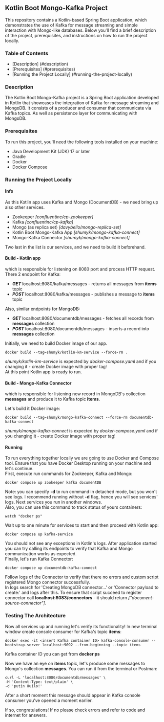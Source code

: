## Kotlin Boot Mongo-Kafka Project

This repository contains a Kotlin-based Spring Boot application, which demonstrates the use of Kafka for message streaming and simple interaction with Mongo-like databases. Below you'll find a brief description of the project, prerequisites, and instructions on how to run the project locally.

### Table of Contents
* [Description] (#description)
* [Prerequisites] (#prerequisites)
* [Running the Project Locally] (#running-the-project-locally)

### Description
The Kotlin Boot Mongo-Kafka project is a Spring Boot application developed in Kotlin that showcases the integration of Kafka for message streaming and MongoDB. It consists of a producer and consumer that communicate via Kafka topics. As well as persistence layer for communicating with MongoDB.

### Prerequisites
To run this project, you'll need the following tools installed on your machine:

* Java Development Kit (JDK) 17 or later
* Gradle
* Docker
* Docker Compose

### Running the Project Locally

#### Info 
As this Kotlin app uses Kafka and Mongo (DocumentDB) - we need bring up also other services.

- Zookeeper *[confluentinc/cp-zookeeper]*
- Kafka *[confluentinc/cp-kafka]*
- Mongo (as replica set) *[davybello/mongo-replica-set]*
- Kotlin Boot Mongo-Kafka App *[shumyk/mongo-kafka-connect]*
- Mongo-Kafka Connector *[shumyk/mongo-kafka-connect]*

Two last in the list is our services, and we need to build it beforehand. 

#### Build - Kotlin app
which is responsible for listening on 8080 port and process HTTP request.\
There 2 endpoint for Kafka:
- ***GET***   localhost:8080/kafka/messages - returns all messages from **items** topic
- ***POST***  localhost:8080/kafka/messages - publishes a message to **items** topic

Also, similar endpoints for MongoDB:
- ***GET*** localhost:8080/documentdb/messages - fetches all records from **messages** collection
- ***POST*** localhost:8080/documentdb/messages - inserts a record into **messages** collection

Initially, we need to build Docker image of our app.
```shell
docker build --tag=shumyk/kotlin-km-service --force-rm .
```
*shumyk/kotlin-km-service* is expected by *docker-compose.yaml* and if you changing it - create Docker image with proper tag!\
At this point Kotlin app is ready to run.

#### Build - Mongo-Kafka Connector
which is responsible for listening new record in MongoDB's collection **messages** and produce it to Kafka topic **items**.

Let's build it Docker image: 
```shell
docker build --tag=shumyk/mongo-kafka-connect --force-rm documentdb-kafka-connect 
```
*shumyk/mongo-kafka-connect* is expected by *docker-compose.yaml* and if you changing it - create Docker image with proper tag!

#### Running

To run everything together locally we are going to use Docker and Compose tool. Ensure that you have Docker Desktop running on your machine and let's continue.\
First, execute run commands for Zookeeper, Kafka and Mongo:
```shell
docker compose up zookeeper kafka documentDB
```
Note: you can specify **-d** to run command in detached mode, but you won't see logs. I recommend running without **-d** flag, hence you will see services' logs. Next services you run in another windows.\
Also, you can use this command to track status of yours containers:
```shell
watch "docker ps"
```
Wait up to one minute for services to start and then proceed with Kotlin app:
```shell
docker compose up kafka-service
```
You should not see any exceptions in Kotlin's logs. After application started you can try calling its endpoints to verify that Kafka and Mongo communication works as expected.\
Finally, let's run Kafka Connector:
```shell
docker compose up documentdb-kafka-connect
```
Follow logs of the Connector to verify that there no errors and custom script registered Mongo connector successfully.\
In logs search for 'Creating MongoDB connector...' or 'Connector payload to create:' and logs after this.
To ensure that script succeed to register connector call **localhost:8083/connectors** - it should return *["document-source-connector"]*.

### Testing The Architecture
Now all services up and running let's verify its functionality! 
In new terminal window create console consumer for Kafka's topic **items**:
```shell
docker exec -it <insert Kafka container ID> kafka-console-consumer --bootstrap-server localhost:9092 --from-beginning --topic items
```
Kafka container ID you can get from **docker ps**

Now we have an eye on **items** topic, let's produce some messages to Mongo's collection **messages**. You can run it from the terminal or Postman:
```shell
curl -L 'localhost:8080/documentdb/messages' \
-H 'Content-Type: text/plain' \
-d 'putin Huilo!'
```
After a short moment this message should appear in Kafka console consumer you've opened a moment earlier.

If so, congratulations! If no please check errors and refer to code and internet for answers.